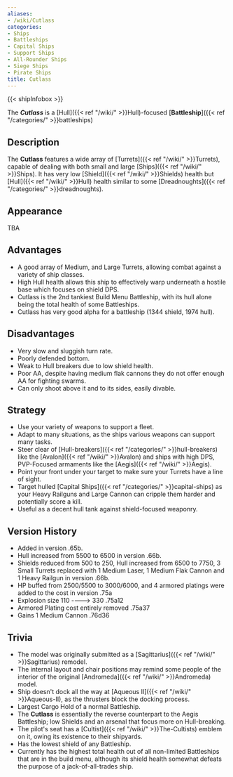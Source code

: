 ```yaml
---
aliases:
- /wiki/Cutlass
categories:
- Ships
- Battleships
- Capital Ships
- Support Ships
- All-Rounder Ships
- Siege Ships
- Pirate Ships
title: Cutlass
---  
```


{{< shipInfobox >}} 

The **_Cutlass_** is a [Hull]({{< ref "/wiki/" >}}Hull)-focused [**Battleship**]({{< ref "/categories/" >}}battleships) 

## Description

The **Cutlass** features a wide array of [Turrets]({{< ref "/wiki/" >}}Turrets), capable of dealing with both small and large [Ships]({{< ref "/wiki/" >}}Ships). It has very low [Shield]({{< ref "/wiki/" >}}Shields) health but [Hull]({{< ref "/wiki/" >}}Hull) health similar to some [Dreadnoughts]({{< ref "/categories/" >}}dreadnoughts).

## Appearance

TBA

## Advantages

- A good array of Medium, and Large Turrets, allowing combat against a variety of ship classes.
- High Hull health allows this ship to effectively warp underneath a hostile base which focuses on shield DPS.
- Cutlass is the 2nd tankiest Build Menu Battleship, with its hull alone being the total health of some Battleships.
- Cutlass has very good alpha for a battleship (1344 shield, 1974 hull).

## Disadvantages

- Very slow and sluggish turn rate.
- Poorly defended bottom.
- Weak to Hull breakers due to low shield health.
- Poor AA, despite having medium flak cannons they do not offer enough AA for fighting swarms.
- Can only shoot above it and to its sides, easily divable.

## Strategy

- Use your variety of weapons to support a fleet.
- Adapt to many situations, as the ships various weapons can support many tasks.
- Steer clear of [Hull-breakers]({{< ref "/categories/" >}}hull-breakers) like the [Avalon]({{< ref "/wiki/" >}}Avalon) and ships with high DPS, PVP-Focused armaments like the [Aegis]({{< ref "/wiki/" >}}Aegis).
- Point your front under your target to make sure your Turrets have a line of sight.
- Target hulled [Capital Ships]({{< ref "/categories/" >}}capital-ships) as your Heavy Railguns and Large Cannon can cripple them harder and potentially score a kill.
- Useful as a decent hull tank against shield-focused weaponry.

## Version History 

- Added in version .65b.
- Hull increased from 5500 to 6500 in version .66b.
- Shields reduced from 500 to 250, Hull increased from 6500 to 7750, 3 Small Turrets replaced with 1 Medium Laser, 1 Medium Flak Cannon and 1 Heavy Railgun in version .66b.
- HP buffed from 2500/5500 to 3000/6000, and 4 armored platings were added to the cost in version .75a
- Explosion size 110 ----> 330 .75a12
- Armored Plating cost entirely removed .75a37
- Gains 1 Medium Cannon .76d36

## Trivia

- The model was originally submitted as a [Sagittarius]({{< ref "/wiki/" >}}Sagittarius) remodel.
- The internal layout and chair positions may remind some people of the interior of the original [Andromeda]({{< ref "/wiki/" >}}Andromeda) model.
- Ship doesn't dock all the way at [Aqueous II]({{< ref "/wiki/" >}}Aqueous-II), as the thrusters block the docking process.
- Largest Cargo Hold of a normal Battleship.
- The **Cutlass** is essentially the reverse counterpart to the Aegis Battleship; low Shields and an arsenal that focus more on Hull-breaking.
- The pilot's seat has a [Cultist]({{< ref "/wiki/" >}}The-Cultists) emblem on it, owing its existence to their shipyards.
- Has the lowest shield of any Battleship.
- Currently has the highest total health out of all non-limited Battleships that are in the build menu, although its shield health somewhat defeats the purpose of a jack-of-all-trades ship.